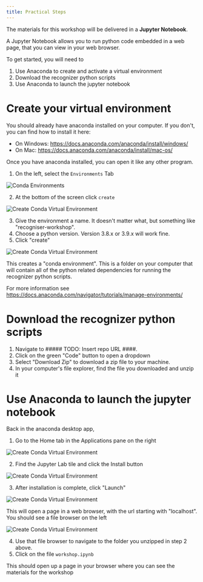 ```yaml
---
title: Practical Steps
---
```


The materials for this workshop will be delivered in a **Jupyter Notebook**. 

A Jupyter Notebook allows you to run python code embedded in a web page, that you can view in your web browser.

To get started, you will need to 

1) Use Anaconda to create and activate a virtual environment
2) Download the recognizer python scripts
3) Use Anaconda to launch the jupyter notebook

# Create your virtual environment

You should already have anaconda installed on your computer. If you don't, you can find how to install it here: 

- On Windows: https://docs.anaconda.com/anaconda/install/windows/
- On Mac: https://docs.anaconda.com/anaconda/install/mac-os/

Once you have anaconda installed, you can open it like any other program. 

1) On the left, select the `Environments` Tab

![Conda Environments](/static/images/recognizer_workshop/create_venv_1.png)

2) At the bottom of the screen click `create`

![Create Conda Virtual Environment](/static/images/recognizer_workshop/create_venv_2.png)

3) Give the environment a name. It doesn't matter what, but something like "recogniser-workshop". 
4) Choose a python version. Version 3.8.x or 3.9.x will work fine. 
5) Click "create"

![Create Conda Virtual Environment](/static/images/recognizer_workshop/create_venv_3.png)


This creates a "conda environment". This is a folder on your computer that will contain all of the python related dependencies for running the recognizer python scripts. 

For more information see https://docs.anaconda.com/navigator/tutorials/manage-environments/

# Download the recognizer python scripts

1) Navigate to ##### TODO: Insert repo URL ####. 
2) Click on the green "Code" button to open a dropdown 
3) Select "Download Zip" to download a zip file to your machine. 
4) In your computer's file explorer, find the file you downloaded and unzip it

# Use Anaconda to launch the jupyter notebook 

Back in the anaconda desktop app, 

1) Go to the Home tab in the Applications pane on the right

![Create Conda Virtual Environment](/static/images/recognizer_workshop/launch_notebook_1.png)

2) Find the Jupyter Lab tile and click the Install button 

![Create Conda Virtual Environment](/static/images/recognizer_workshop/launch_notebook_2.png)

3) After installation is complete, click "Launch"

![Create Conda Virtual Environment](/static/images/recognizer_workshop/launch_notebook_3.png)


This will open a page in a web browser, with the url starting with "localhost". You should see a file browser on the left

![Create Conda Virtual Environment](/static/images/recognizer_workshop/launch_notebook_4.png)

4) Use that file browser to navigate to the folder you unzipped in step 2 above. 
5) Click on the file `workshop.ipynb`

This should open up a page in your browser where you can see the materials for the workshop











